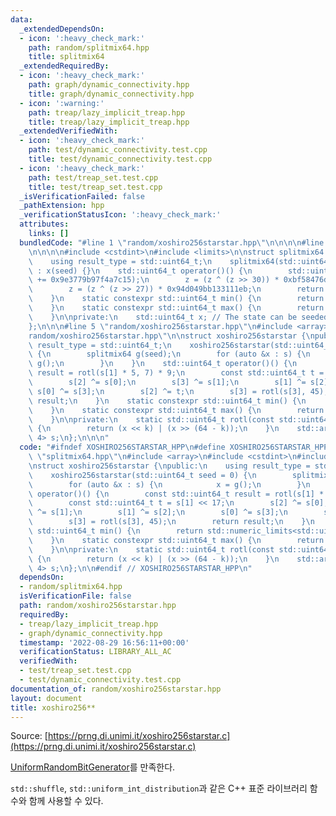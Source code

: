 ```yaml
---
data:
  _extendedDependsOn:
  - icon: ':heavy_check_mark:'
    path: random/splitmix64.hpp
    title: splitmix64
  _extendedRequiredBy:
  - icon: ':heavy_check_mark:'
    path: graph/dynamic_connectivity.hpp
    title: graph/dynamic_connectivity.hpp
  - icon: ':warning:'
    path: treap/lazy_implicit_treap.hpp
    title: treap/lazy_implicit_treap.hpp
  _extendedVerifiedWith:
  - icon: ':heavy_check_mark:'
    path: test/dynamic_connectivity.test.cpp
    title: test/dynamic_connectivity.test.cpp
  - icon: ':heavy_check_mark:'
    path: test/treap_set.test.cpp
    title: test/treap_set.test.cpp
  _isVerificationFailed: false
  _pathExtension: hpp
  _verificationStatusIcon: ':heavy_check_mark:'
  attributes:
    links: []
  bundledCode: "#line 1 \"random/xoshiro256starstar.hpp\"\n\n\n\n#line 1 \"random/splitmix64.hpp\"\
    \n\n\n\n#include <cstdint>\n#include <limits>\n\nstruct splitmix64 {\npublic:\n\
    \    using result_type = std::uint64_t;\n    splitmix64(std::uint64_t seed = 0)\
    \ : x(seed) {}\n    std::uint64_t operator()() {\n        std::uint64_t z = (x\
    \ += 0x9e3779b97f4a7c15);\n        z = (z ^ (z >> 30)) * 0xbf58476d1ce4e5b9;\n\
    \        z = (z ^ (z >> 27)) * 0x94d049bb133111eb;\n        return z ^ (z >> 31);\n\
    \    }\n    static constexpr std::uint64_t min() {\n        return std::numeric_limits<std::uint64_t>::min();\n\
    \    }\n    static constexpr std::uint64_t max() {\n        return std::numeric_limits<std::uint64_t>::max();\n\
    \    }\n\nprivate:\n    std::uint64_t x; // The state can be seeded with any value.\n\
    };\n\n\n#line 5 \"random/xoshiro256starstar.hpp\"\n#include <array>\n#line 8 \"\
    random/xoshiro256starstar.hpp\"\n\nstruct xoshiro256starstar {\npublic:\n    using\
    \ result_type = std::uint64_t;\n    xoshiro256starstar(std::uint64_t seed = 0)\
    \ {\n        splitmix64 g(seed);\n        for (auto &x : s) {\n            x =\
    \ g();\n        }\n    }\n    std::uint64_t operator()() {\n        const std::uint64_t\
    \ result = rotl(s[1] * 5, 7) * 9;\n        const std::uint64_t t = s[1] << 17;\n\
    \        s[2] ^= s[0];\n        s[3] ^= s[1];\n        s[1] ^= s[2];\n       \
    \ s[0] ^= s[3];\n        s[2] ^= t;\n        s[3] = rotl(s[3], 45);\n        return\
    \ result;\n    }\n    static constexpr std::uint64_t min() {\n        return std::numeric_limits<std::uint64_t>::min();\n\
    \    }\n    static constexpr std::uint64_t max() {\n        return std::numeric_limits<std::uint64_t>::max();\n\
    \    }\n\nprivate:\n    static std::uint64_t rotl(const std::uint64_t x, int k)\
    \ {\n        return (x << k) | (x >> (64 - k));\n    }\n    std::array<std::uint64_t,\
    \ 4> s;\n};\n\n\n"
  code: "#ifndef XOSHIRO256STARSTAR_HPP\n#define XOSHIRO256STARSTAR_HPP\n\n#include\
    \ \"splitmix64.hpp\"\n#include <array>\n#include <cstdint>\n#include <limits>\n\
    \nstruct xoshiro256starstar {\npublic:\n    using result_type = std::uint64_t;\n\
    \    xoshiro256starstar(std::uint64_t seed = 0) {\n        splitmix64 g(seed);\n\
    \        for (auto &x : s) {\n            x = g();\n        }\n    }\n    std::uint64_t\
    \ operator()() {\n        const std::uint64_t result = rotl(s[1] * 5, 7) * 9;\n\
    \        const std::uint64_t t = s[1] << 17;\n        s[2] ^= s[0];\n        s[3]\
    \ ^= s[1];\n        s[1] ^= s[2];\n        s[0] ^= s[3];\n        s[2] ^= t;\n\
    \        s[3] = rotl(s[3], 45);\n        return result;\n    }\n    static constexpr\
    \ std::uint64_t min() {\n        return std::numeric_limits<std::uint64_t>::min();\n\
    \    }\n    static constexpr std::uint64_t max() {\n        return std::numeric_limits<std::uint64_t>::max();\n\
    \    }\n\nprivate:\n    static std::uint64_t rotl(const std::uint64_t x, int k)\
    \ {\n        return (x << k) | (x >> (64 - k));\n    }\n    std::array<std::uint64_t,\
    \ 4> s;\n};\n\n#endif // XOSHIRO256STARSTAR_HPP\n"
  dependsOn:
  - random/splitmix64.hpp
  isVerificationFile: false
  path: random/xoshiro256starstar.hpp
  requiredBy:
  - treap/lazy_implicit_treap.hpp
  - graph/dynamic_connectivity.hpp
  timestamp: '2022-08-29 16:56:11+00:00'
  verificationStatus: LIBRARY_ALL_AC
  verifiedWith:
  - test/treap_set.test.cpp
  - test/dynamic_connectivity.test.cpp
documentation_of: random/xoshiro256starstar.hpp
layout: document
title: xoshiro256**
---
```


Source: [https://prng.di.unimi.it/xoshiro256starstar.c](https://prng.di.unimi.it/xoshiro256starstar.c)

[UniformRandomBitGenerator](https://en.cppreference.com/w/cpp/named_req/UniformRandomBitGenerator)를 만족한다.

`std::shuffle`, `std::uniform_int_distribution`과 같은 C++ 표준 라이브러리 함수와 함께 사용할 수 있다.
